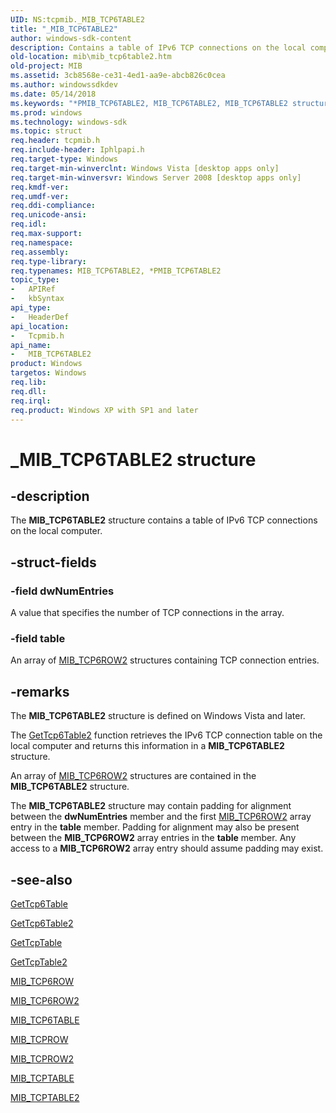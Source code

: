 ```yaml
---
UID: NS:tcpmib._MIB_TCP6TABLE2
title: "_MIB_TCP6TABLE2"
author: windows-sdk-content
description: Contains a table of IPv6 TCP connections on the local computer.
old-location: mib\mib_tcp6table2.htm
old-project: MIB
ms.assetid: 3cb8568e-ce31-4ed1-aa9e-abcb826c0cea
ms.author: windowssdkdev
ms.date: 05/14/2018
ms.keywords: "*PMIB_TCP6TABLE2, MIB_TCP6TABLE2, MIB_TCP6TABLE2 structure [MIB], PMIB_TCP6TABLE2, PMIB_TCP6TABLE2 structure pointer [MIB], _MIB_TCP6TABLE2, mib.mib_tcp6table2, tcpmib/MIB_TCP6TABLE2, tcpmib/PMIB_TCP6TABLE2"
ms.prod: windows
ms.technology: windows-sdk
ms.topic: struct
req.header: tcpmib.h
req.include-header: Iphlpapi.h
req.target-type: Windows
req.target-min-winverclnt: Windows Vista [desktop apps only]
req.target-min-winversvr: Windows Server 2008 [desktop apps only]
req.kmdf-ver: 
req.umdf-ver: 
req.ddi-compliance: 
req.unicode-ansi: 
req.idl: 
req.max-support: 
req.namespace: 
req.assembly: 
req.type-library: 
req.typenames: MIB_TCP6TABLE2, *PMIB_TCP6TABLE2
topic_type:
-	APIRef
-	kbSyntax
api_type:
-	HeaderDef
api_location:
-	Tcpmib.h
api_name:
-	MIB_TCP6TABLE2
product: Windows
targetos: Windows
req.lib: 
req.dll: 
req.irql: 
req.product: Windows XP with SP1 and later
---
```


# _MIB_TCP6TABLE2 structure


## -description


The 
<b>MIB_TCP6TABLE2</b> structure contains a table of IPv6 TCP connections on the local computer.


## -struct-fields




### -field dwNumEntries

A value that specifies the number of TCP connections in the array.


### -field table

An array of 
<a href="https://msdn.microsoft.com/bbec3397-0317-40f7-926f-2ec48cf5386d">MIB_TCP6ROW2</a> structures containing TCP connection entries.


## -remarks



The <b>MIB_TCP6TABLE2</b> structure is defined on Windows Vista and later. 

The <a href="https://msdn.microsoft.com/435b9198-b921-407c-9441-31cfe77c03f1">GetTcp6Table2</a>
			function retrieves the IPv6 TCP connection table on the local computer and returns this information in a <b>MIB_TCP6TABLE2</b> structure. 

An array of <a href="https://msdn.microsoft.com/bbec3397-0317-40f7-926f-2ec48cf5386d">MIB_TCP6ROW2</a> structures are contained in the <b>MIB_TCP6TABLE2</b> structure. 

The <b>MIB_TCP6TABLE2</b> structure may contain padding for alignment between the <b>dwNumEntries</b> member and the first <a href="https://msdn.microsoft.com/bbec3397-0317-40f7-926f-2ec48cf5386d">MIB_TCP6ROW2</a> array entry in the <b>table</b> member. Padding for alignment may also be present between the <b>MIB_TCP6ROW2</b> array entries in the <b>table</b> member. Any access to a <b>MIB_TCP6ROW2</b> array entry should assume  padding may exist. 






## -see-also




<a href="https://msdn.microsoft.com/77150609-d06d-4492-bbd7-21eecd825bde">GetTcp6Table</a>



<a href="https://msdn.microsoft.com/435b9198-b921-407c-9441-31cfe77c03f1">GetTcp6Table2</a>



<a href="https://msdn.microsoft.com/e90c5aa0-3126-489b-af44-bf86cb45a6d1">GetTcpTable</a>



<a href="https://msdn.microsoft.com/942e8cb6-545f-45ab-919a-246e3b2d4c6a">GetTcpTable2</a>



<a href="https://msdn.microsoft.com/b3e9eda5-5e86-4790-8b1b-ca9bae44b502">MIB_TCP6ROW</a>



<a href="https://msdn.microsoft.com/bbec3397-0317-40f7-926f-2ec48cf5386d">MIB_TCP6ROW2</a>



<a href="https://msdn.microsoft.com/62bb8544-0a0a-40b5-92cf-9631c9a9987c">MIB_TCP6TABLE</a>



<a href="https://msdn.microsoft.com/36364854-caa8-4652-be8e-f741b36d9fd7">MIB_TCPROW</a>



<a href="https://msdn.microsoft.com/cff343cd-fe85-4e60-87bd-c1e9833cea38">MIB_TCPROW2</a>



<a href="https://msdn.microsoft.com/a8ed8ac2-a72f-4099-ac99-a8b0b77b7b84">MIB_TCPTABLE</a>



<a href="https://msdn.microsoft.com/e07de994-0bd5-4d18-9012-8ff191dd6939">MIB_TCPTABLE2</a>
 

 

